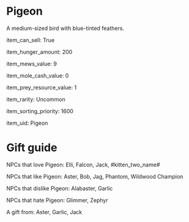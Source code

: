 # Pigeon

A medium-sized bird with blue-tinted feathers.

item_can_sell: True

item_hunger_amount: 200

item_mews_value: 9

item_mole_cash_value: 0

item_prey_resource_value: 1

item_rarity: Uncommon

item_sorting_priority: 1600

item_uid: Pigeon

# Gift guide

NPCs that love Pigeon: Elli, Falcon, Jack, #kitten_two_name#

NPCs that like Pigeon: Aster, Bob, Jag, Phantom, Wildwood Champion

NPCs that dislike Pigeon: Alabaster, Garlic

NPCs that hate Pigeon: Glimmer, Zephyr

A gift from: Aster, Garlic, Jack